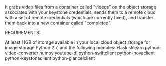It grabs video files from a container called "videos" on the object storage
associated with your keystone credentials, sends them to a remote cloud with
a  set of remote credentials (which are currently fixed), and transfer them
back into a new container called "completed".

REQUIREMENTS:

At least 11GB of storage available in your local cloud object storage for image storage
Python 2.7, and the following modules:
Flask
sklearn
python-video-converter
numpy
youtube-dl
python-swiftclient
python-novaclient
python-keystoneclient
python-glancelclient
